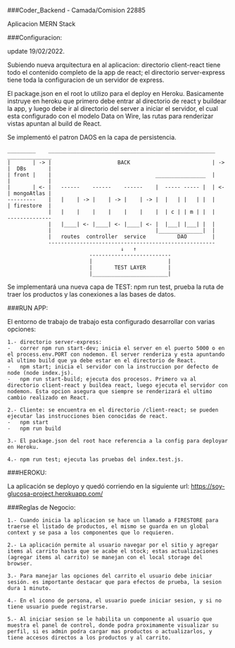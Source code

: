 ###Coder_Backend - Camada/Comision 22885

Aplicacion MERN Stack


###Configuracion: 

update 19/02/2022.

Subiendo nueva arquitectura en al aplicacion: directorio client-react tiene todo el contenido completo de la app de react; el directorio server-express tiene toda la configuracion de un servidor de express.

El package.json en el root lo utilizo para el deploy en Heroku. Basicamente instruye en heroku que primero debe entrar al directorio de react y buildear la app, y luego debe ir al directorio del server a iniciar el servidor, el cual esta configurado con el modelo Data on Wire, las rutas para renderizar vistas apuntan al build de React.

Se implementó el patron DAOS en la capa de persistencia.

    _________    _____________________________________________________    ______________
    |       | -> |                     BACK                          | -> |  DBs       |
    | front |    |                                 ________________  |    |            |
    |       | <- |   ------    ------    ------    |  ----- ----- |  | <- | mongoAtlas |
    ---------    |   |    | -> |    | -> |    | -> |  |   | |   | |  |    | firestore  |
                 |   |    |    |    |    |    |    |  | c | | m | |  |    --------------
                 |   |____| <- |____| <- |____| <- |  |___| |___| |  |
                 |                                 |______________|  |
                 |   routes  controller  service          DAO        |
                 -----------------------------------------------------
                                        ↓   ↑
                              --------------------------
                              |                        |
                              |       TEST LAYER       |
                              |________________________|


Se implementará una nueva capa de TEST: npm run test, prueba la ruta de traer los productos y las conexiones a las bases de datos.


###RUN APP: 

El entorno de trabajo de trabajo esta configurado desarrollar con varias opciones:

    1.- directorio server-express: 
    -   correr npm run start-dev; inicia el server en el puerto 5000 o en el process.env.PORT con nodemon. El server renderiza y esta apuntando al ultimo build que ya debe estar en el directorio de React.
    -   npm start; inicia el servidor con la instruccion por defecto de node (node index.js).
    -   npm run start-build; ejecuta dos procesos. Primero va al directorio client-react y buildea react, luego ejecuta el servidor con
    nodemon. Esta opcion asegura que siempre se renderizará el ultimo cambio realizado en React.

    2.- Cliente: se encuentra en el directorio /client-react; se pueden ejecutar las instrucciones bien conocidas de react.
    -   npm start
    -   npm run build

    3.- El package.json del root hace referencia a la config para deployar en Heroku.

    4.- npm run test; ejecuta las pruebas del index.test.js.


###HEROKU: 

La aplicación se deployo y quedó corriendo en la siguiente url: https://soy-glucosa-project.herokuapp.com/


###Reglas de Negocio:

    1.- Cuando inicia la aplicacion se hace un llamado a FIRESTORE para traerse el listado de productos, el mismo se guarda en un global context y se pasa a los componentes que lo requieren.

    2.- La aplicación permite al usuario navegar por el sitio y agregar items al carrito hasta que se acabe el stock; estas actualizaciones (agregar items al carrito) se manejan con el local storage del browser.

    3.- Para manejar las opciones del carrito el usuario debe iniciar sesión. es importante destacar que para efectos de prueba, la sesion dura 1 minuto.

    4.- En el icono de persona, el usuario puede iniciar sesion, y si no tiene usuario puede registrarse. 

    5.- Al iniciar sesion se le habilita un componente al usuario que muestra el panel de control, donde podra proximamente visualizar su perfil, si es admin podra cargar mas productos o actualizarlos, y tiene accesos directos a los productos y al carrito.


    


